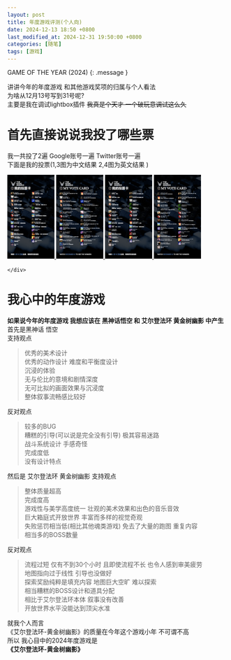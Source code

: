 ```yaml
---
layout: post
title: 年度游戏评测(个人向)
date: 2024-12-13 18:50 +0800
last_modified_at: 2024-12-31 19:50:00 +0800
categories: [随笔]
tags: [游戏]
---
```

GAME OF THE YEAR (2024)
{: .message }

讲讲今年的年度游戏 和其他游戏奖项的归属与个人看法  
为啥从12月13号写到31号呢?  
主要是我在调试lightbox插件 <del>我真是个天才 一个破玩意调试这么久</del>

# 首先直接说说我投了哪些票

我一共投了2遍 Google账号一遍 Twitter账号一遍  
下面是我的投票(1,3图为中文结果 2,4图为英文结果	)

<div class="image-row">
    <div class="image-set">
		<a class="example-image-link" href="/images/posts24121301/vote-card_cn1.png" data-lightbox="example-set">
			<img class="example-image" src="/images/posts24121301/vote-card_cn1b.png"/>
		</a>
		<a class="example-image-link" href="/images/posts24121301/vote-card_en1.png" data-lightbox="example-set">
			<img class="example-image" src="/images/posts24121301/vote-card_en1b.png"/>
		</a>
		<a class="example-image-link" href="/images/posts24121301/vote-card_cn2.png" data-lightbox="example-set">
			<img class="example-image" src="/images/posts24121301/vote-card_cn2b.png"/>
		</a>
		<a class="example-image-link" href="/images/posts24121301/vote-card_en2.png" data-lightbox="example-set">
			<img class="example-image" src="/images/posts24121301/vote-card_en2b.png"/>
		</a>

	</div>
</div>

# 我心中的年度游戏

**如果说今年的年度游戏 我想应该在 黑神话悟空 和 艾尔登法环 黄金树幽影 中产生**  
首先是黑神话 悟空  
支持观点  

> 优秀的美术设计  
> 优秀的动作设计 难度和平衡度设计  
> 沉浸的体验  
> 无与伦比的意境和剧情深度  
> 无可比拟的画面效果与沉浸度  
> 整体叙事流畅感比较好  

反对观点  

> 较多的BUG  
> 糟糕的引导(可以说是完全没有引导) 极其容易迷路  
> 战斗系统设计 手感奇怪  
> 完成度低  
> 没有设计特点  

然后是 艾尔登法环 黄金树幽影
支持观点

> 整体质量超高  
> 完成度高  
> 游戏性与美学高度统一 壮观的美术效果和出色的音乐音效  
> 巨大箱庭式开放世界 丰富而多样的视觉奇观  
> 失败惩罚相当低(相比其他魂类游戏) 免去了大量的跑图 重复内容  
> 相当多的BOSS数量  

反对观点

> 流程过短 仅有不到30个小时 且即使流程不长 也令人感到审美疲劳  
> 地图指向过于线性 引导也没做好  
> 探索奖励纯粹是填充内容 地图巨大空旷 难以探索  
> 相当糟糕的BOSS设计和道具分配  
> 相比于艾尔登法环本体 叙事没有改善  
> 开放世界水平没能达到顶尖水准  

就我个人而言  
《艾尔登法环-黄金树幽影》的质量在今年这个游戏小年 不可谓不高  
所以 我心目中的2024年度游戏是  
**《艾尔登法环-黄金树幽影》**